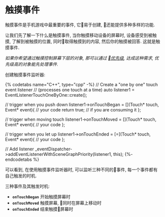 # 触摸事件

触摸事件是手机游戏中最重要的事件, 它易于创建, 还能提供多种多样的功能.

让我们先了解一下什么是触摸事件, 当你触摸移动设备的屏幕时, 设备感受到被触摸, 了解到被触摸的位置, 同时取得触摸到的内容, 然后你的触摸被回答. 这就是触摸事件.

_如果你希望通过触摸控制屏幕下层的对象, 那可以通过 [优先级](priority.md), 达成这种需求, 优先级高的对象能先处理事件._

创建触摸事件监听器:

{% codetabs name="C++", type="cpp" -%}
//  Create a "one by one" touch event listener
// (processes one touch at a time)
auto listener1 = EventListenerTouchOneByOne::create();

// trigger when you push down
listener1->onTouchBegan = [](Touch* touch, Event* event){
    // your code
    return true; // if you are consuming it
};

// trigger when moving touch
listener1->onTouchMoved = [](Touch* touch, Event* event){
    // your code
};

// trigger when you let up
listener1->onTouchEnded = [=](Touch* touch, Event* event){
    // your code
};

// Add listener
_eventDispatcher->addEventListenerWithSceneGraphPriority(listener1, this);
{%- endcodetabs %}

可以看到, 在使用触摸事件监听器时, 可以监听三种不同的事件, 每一个事件都有自己触发的时机.

三种事件及其触发时机:

* __`onTouchBegan`__    开始触摸屏幕时
* __`onTouchMoved`__    触摸屏幕, 同时在屏幕上移动时
* __`onTouchEnded`__    结束触摸屏幕时